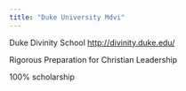 ```yaml
---
title: "Duke University Mdvi"
---
```


Duke Divinity School
http://divinity.duke.edu/

Rigorous Preparation for Christian Leadership

100% scholarship
